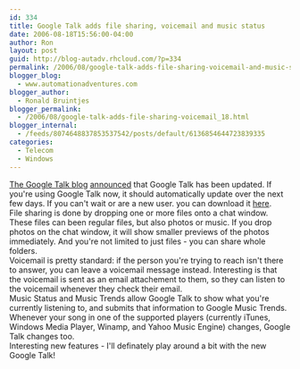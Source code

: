 ```yaml
---
id: 334
title: Google Talk adds file sharing, voicemail and music status
date: 2006-08-18T15:56:00-04:00
author: Ron
layout: post
guid: http://blog-autadv.rhcloud.com/?p=334
permalink: /2006/08/google-talk-adds-file-sharing-voicemail-and-music-status.html
blogger_blog:
  - www.automationadventures.com
blogger_author:
  - Ronald Bruintjes
blogger_permalink:
  - /2006/08/google-talk-adds-file-sharing-voicemail_18.html
blogger_internal:
  - /feeds/8074648837853537542/posts/default/6136854644723839335
categories:
  - Telecom
  - Windows
---
```

[The Google Talk blog](http://googletalk.blogspot.com/) [announced](http://googletalk.blogspot.com/2006/08/its-finally-here.html) that Google Talk has been updated. If you're using Google Talk now, it should automatically update over the next few days. If you can't wait or are a new user. you can download it [here](http://www.google.com/talk/).  
File sharing is done by dropping one or more files onto a chat window. These files can been regular files, but also photos or music. If you drop photos on the chat window, it will show smaller previews of the photos immediately. And you're not limited to just files - you can share whole folders.  
Voicemail is pretty standard: if the person you're trying to reach isn't there to answer, you can leave a voicemail message instead. Interesting is that the voicemail is sent as an email attachement to them, so they can listen to the voicemail whenever they check their email.  
Music Status and Music Trends allow Google Talk to show what you're currently listening to, and submits that information to Google Music Trends. Whenever your song in one of the supported players (currently iTunes, Windows Media Player, Winamp, and Yahoo Music Engine) changes, Google Talk changes too.  
Interesting new features - I'll definately play around a bit with the new Google Talk!